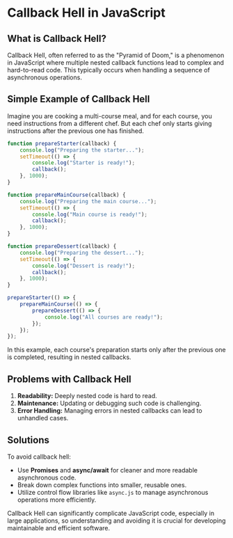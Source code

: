 
# Callback Hell in JavaScript

## What is Callback Hell?

Callback Hell, often referred to as the "Pyramid of Doom," is a phenomenon in JavaScript where multiple nested callback functions lead to complex and hard-to-read code. This typically occurs when handling a sequence of asynchronous operations.

## Simple Example of Callback Hell

Imagine you are cooking a multi-course meal, and for each course, you need instructions from a different chef. But each chef only starts giving instructions after the previous one has finished.

```javascript
function prepareStarter(callback) {
    console.log("Preparing the starter...");
    setTimeout(() => {
        console.log("Starter is ready!");
        callback();
    }, 1000);
}

function prepareMainCourse(callback) {
    console.log("Preparing the main course...");
    setTimeout(() => {
        console.log("Main course is ready!");
        callback();
    }, 1000);
}

function prepareDessert(callback) {
    console.log("Preparing the dessert...");
    setTimeout(() => {
        console.log("Dessert is ready!");
        callback();
    }, 1000);
}

prepareStarter(() => {
    prepareMainCourse(() => {
        prepareDessert(() => {
            console.log("All courses are ready!");
        });
    });
});
```

In this example, each course's preparation starts only after the previous one is completed, resulting in nested callbacks.

## Problems with Callback Hell

1. **Readability:** Deeply nested code is hard to read.
2. **Maintenance:** Updating or debugging such code is challenging.
3. **Error Handling:** Managing errors in nested callbacks can lead to unhandled cases.

## Solutions

To avoid callback hell:
- Use **Promises** and **async/await** for cleaner and more readable asynchronous code.
- Break down complex functions into smaller, reusable ones.
- Utilize control flow libraries like `async.js` to manage asynchronous operations more efficiently.

Callback Hell can significantly complicate JavaScript code, especially in large applications, so understanding and avoiding it is crucial for developing maintainable and efficient software.

